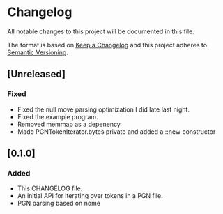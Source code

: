 # Changelog
All notable changes to this project will be documented in this file.

The format is based on [Keep a Changelog](http://keepachangelog.com/en/1.0.0/)
and this project adheres to [Semantic Versioning](http://semver.org/spec/v2.0.0.html).

## [Unreleased]
### Fixed
- Fixed the null move parsing optimization I did late last night.
- Fixed the example program.
- Removed memmap as a depenency
- Made PGNTokenIterator.bytes private and added a ::new constructor

## [0.1.0]
### Added
- This CHANGELOG file.
- An initial API for iterating over tokens in a PGN file.
- PGN parsing based on nome

